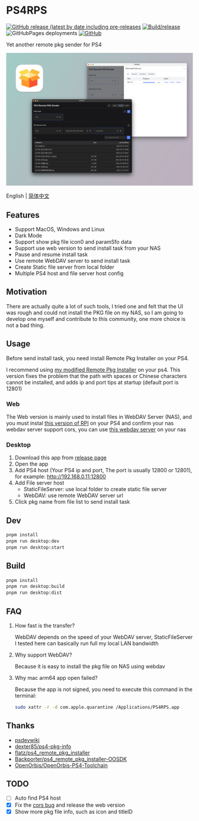 # PS4RPS

[![GitHub release (latest by date including pre-releases](https://img.shields.io/github/v/release/njzydark/PS4RPS?include_prereleases)](https://github.com/njzydark/PS4RPS/releases/latest)
[![Build/release](https://github.com/njzydark/PS4RPS/actions/workflows/build.yaml/badge.svg)](https://github.com/njzydark/PS4RPS/actions/workflows/build.yaml)
![GitHubPages deployments](https://img.shields.io/github/deployments/njzydark/ps4rps/production?label=github-pages&logo=github-pages)
[![GitHub](https://img.shields.io/github/license/njzydark/PS4RPS)](https://github.com/njzydark/PS4RPS/blob/master/LICENSE)

Yet another remote pkg sender for PS4

![PS4RPS.png](assets/PS4RPS.png)

English | [简体中文](./README-zh_CN.md)

## Features

- Support MacOS, Windows and Linux
- Dark Mode
- Support show pkg file icon0 and paramSfo data
- Support use web version to send install task from your NAS
- Pause and resume install task
- Use remote WebDAV server to send install task
- Create Static file server from local folder
- Multiple PS4 host and file server host config

## Motivation

There are actually quite a lot of such tools, I tried one and felt that the UI was rough and could not install the PKG file on my NAS, so I am going to develop one myself and contribute to this community, one more choice is not a bad thing.

## Usage

Before send install task, you need install Remote Pkg Installer on your PS4.

I recommend using [my modified Remote Pkg Installer](https://github.com/njzydark/ps4_remote_pkg_installer-OOSDK/releases) on your ps4. This version fixes the problem that the
path with spaces or Chinese characters cannot be installed, and adds ip and port tips at startup (default port is 12801)

### Web

The Web version is mainly used to install files in WebDAV Server (NAS), and you must instal [this version of RPI](https://github.com/njzydark/ps4_remote_pkg_installer-OOSDK/releases) on your PS4 and confirm your nas webdav server support cors, you can use [this webdav server](https://github.com/hacdias/webdav) on your nas

### Desktop

1. Download this app from [release page](https://github.com/njzydark/PS4RPS/releases)
2. Open the app
3. Add PS4 host (Your PS4 ip and port, The port is usually 12800 or 12801), for example: http://192.168.0.11:12800
4. Add File server host
   - StaticFileServer: use local folder to create static file server
   - WebDAV: use remote WebDAV server url
5. Click pkg name from file list to send install task

## Dev

```bash
pnpm install
pnpm run desktop:dev
pnpm run desktop:start
```

## Build

```bash
pnpm install
pnpm run desktop:build
pnpm run desktop:dist
```

## FAQ

1. How fast is the transfer?

   WebDAV depends on the speed of your WebDAV server, StaticFileServer I tested here can basically run full my local LAN bandwidth

2. Why support WebDAV?

   Because it is easy to install the pkg file on NAS using webdav

3. Why mac arm64 app open failed?

   Because the app is not signed, you need to execute this command in the terminal:

   ```bash
   sudo xattr -r -d com.apple.quarantine /Applications/PS4RPS.app
   ```

## Thanks

- [psdevwiki](https://www.psdevwiki.com/ps4/Package_Files)
- [dexter85/ps4-pkg-info](https://github.com/dexter85/ps4-pkg-info)
- [flatz/ps4_remote_pkg_installer](https://github.com/flatz/ps4_remote_pkg_installer)
- [Backporter/ps4_remote_pkg_installer-OOSDK](https://github.com/Backporter/ps4_remote_pkg_installer-OOSDK)
- [OpenOrbis/OpenOrbis-PS4-Toolchain](https://github.com/OpenOrbis/OpenOrbis-PS4-Toolchain)

## TODO

- [ ] Auto find PS4 host
- [x] Fix the [cors bug](https://github.com/flatz/ps4_remote_pkg_installer/issues/10) and release the web version
- [x] Show more pkg file info, such as icon and titleID
